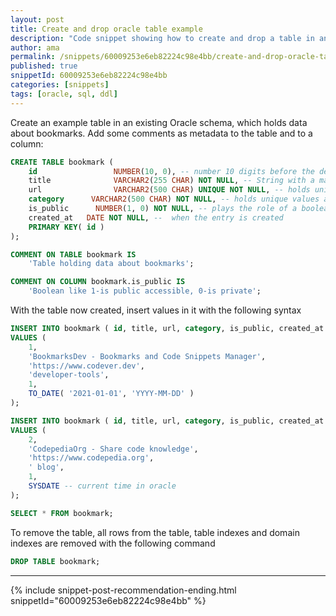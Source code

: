 ```yaml
---
layout: post
title: Create and drop oracle table example
description: "Code snippet showing how to create and drop a table in an oracle database"
author: ama
permalink: /snippets/60009253e6eb82224c98e4bb/create-and-drop-oracle-table-example
published: true
snippetId: 60009253e6eb82224c98e4bb
categories: [snippets]
tags: [oracle, sql, ddl]
---
```


Create an example table in an existing Oracle schema, which holds data about bookmarks.
 Add some comments as metadata to the table and to a column:

```sql
CREATE TABLE bookmark (
    id                 NUMBER(10, 0), -- number 10 digits before the decimal and 0 digits after the decimal
    title              VARCHAR2(255 CHAR) NOT NULL, -- String with a maximum length of 255 charachters
    url                VARCHAR2(500 CHAR) UNIQUE NOT NULL, -- holds unique values across the table data
    category      VARCHAR2(500 CHAR) NOT NULL, -- holds unique values across the table data
    is_public      NUMBER(1, 0) NOT NULL, -- plays the role of a boolean '0'-false, '1'-true ,
    created_at   DATE NOT NULL, --  when the entry is created
    PRIMARY KEY( id )
);

COMMENT ON TABLE bookmark IS
    'Table holding data about bookmarks';

COMMENT ON COLUMN bookmark.is_public IS
    'Boolean like 1-is public accessible, 0-is private';
```

With the table now created, insert values in it with the following syntax

```sql
INSERT INTO bookmark ( id, title, url, category, is_public, created_at )
VALUES (
    1,
    'BookmarksDev - Bookmarks and Code Snippets Manager',
    'https://www.codever.dev',
    'developer-tools',
    1,
    TO_DATE( '2021-01-01', 'YYYY-MM-DD' )
);

INSERT INTO bookmark ( id, title, url, category, is_public, created_at )
VALUES (
    2,
    'CodepediaOrg - Share code knowledge',
    'https://www.codepedia.org',
    ' blog',
    1,
    SYSDATE -- current time in oracle
);

SELECT * FROM bookmark;
```

To remove the table, all rows from the table, table indexes and domain indexes are removed with the following command

```sql
DROP TABLE bookmark;
```

<hr/>

 {% include snippet-post-recommendation-ending.html snippetId="60009253e6eb82224c98e4bb" %}
